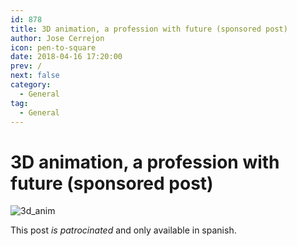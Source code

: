 ```yaml
---
id: 878
title: 3D animation, a profession with future (sponsored post)
author: Jose Cerrejon
icon: pen-to-square
date: 2018-04-16 17:20:00
prev: /
next: false
category:
  - General
tag:
  - General
---
```


# 3D animation, a profession with future (sponsored post)

![3d_anim](/images/2018/04/3d_anim.jpg)

This post *is patrocinated* and only available in spanish.

